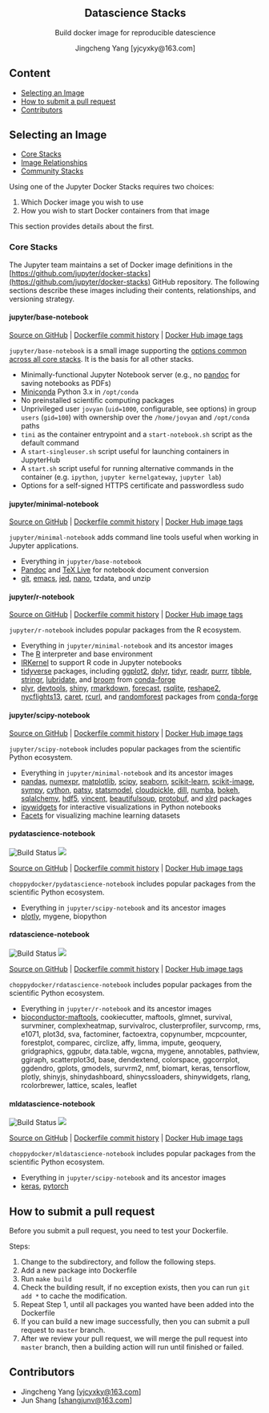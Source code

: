 <h2 align="center">Datascience Stacks</h2>
<p align="center">Build docker image for reproducible datescience</p>

<p align="center">Jingcheng Yang [yjcyxky@163.com]</p>


## Content
- [Selecting an Image](#Selecting-an-Image)
- [How to submit a pull request](#How-to-submit-a-pull-request)
- [Contributors](#contributors)


## Selecting an Image

* [Core Stacks](#core-stacks)
* [Image Relationships](#image-relationships)
* [Community Stacks](#community-stacks)

Using one of the Jupyter Docker Stacks requires two choices:

1. Which Docker image you wish to use
2. How you wish to start Docker containers from that image

This section provides details about the first.

### Core Stacks

The Jupyter team maintains a set of Docker image definitions in the [https://github.com/jupyter/docker-stacks](https://github.com/jupyter/docker-stacks) GitHub repository. The following sections describe these images including their contents, relationships, and versioning strategy.

#### jupyter/base-notebook

[Source on GitHub](https://github.com/jupyter/docker-stacks/tree/master/base-notebook)
| [Dockerfile commit history](https://github.com/jupyter/docker-stacks/commits/master/base-notebook/Dockerfile)
| [Docker Hub image tags](https://hub.docker.com/r/jupyter/base-notebook/tags/)

`jupyter/base-notebook` is a small image supporting the [options common across all core stacks](common.md). It is the basis for all other stacks.

* Minimally-functional Jupyter Notebook server (e.g., no [pandoc](https://pandoc.org/) for saving notebooks as PDFs)
* [Miniconda](https://conda.io/miniconda.html) Python 3.x in `/opt/conda`
* No preinstalled scientific computing packages
* Unprivileged user `jovyan` (`uid=1000`, configurable, see options) in group `users` (`gid=100`) with ownership over the `/home/jovyan` and `/opt/conda` paths
* `tini` as the container entrypoint and a `start-notebook.sh` script as the default command
* A `start-singleuser.sh` script useful for launching containers in JupyterHub
* A `start.sh` script useful for running alternative commands in the container (e.g. `ipython`, `jupyter kernelgateway`, `jupyter lab`)
* Options for a self-signed HTTPS certificate and passwordless sudo

#### jupyter/minimal-notebook

[Source on GitHub](https://github.com/jupyter/docker-stacks/tree/master/minimal-notebook)
| [Dockerfile commit history](https://github.com/jupyter/docker-stacks/commits/master/minimal-notebook/Dockerfile)
| [Docker Hub image tags](https://hub.docker.com/r/jupyter/minimal-notebook/tags/)

`jupyter/minimal-notebook` adds command line tools useful when working in Jupyter applications.

* Everything in `jupyter/base-notebook`
* [Pandoc](http://pandoc.org) and [TeX Live](https://www.tug.org/texlive/) for notebook document conversion
* [git](https://git-scm.com/), [emacs](https://www.gnu.org/software/emacs/), [jed](https://www.jedsoft.org/jed/), [nano](https://www.nano-editor.org/), tzdata, and unzip

#### jupyter/r-notebook

[Source on GitHub](https://github.com/jupyter/docker-stacks/tree/master/r-notebook)
| [Dockerfile commit history](https://github.com/jupyter/docker-stacks/commits/master/r-notebook/Dockerfile)
| [Docker Hub image tags](https://hub.docker.com/r/jupyter/r-notebook/tags/)

`jupyter/r-notebook` includes popular packages from the R ecosystem.

* Everything in `jupyter/minimal-notebook` and its ancestor images
* The [R](https://www.r-project.org/) interpreter and base environment
* [IRKernel](https://irkernel.github.io/) to support R code in Jupyter notebooks
* [tidyverse](https://www.tidyverse.org/) packages, including [ggplot2](http://ggplot2.org/), [dplyr](http://dplyr.tidyverse.org/), [tidyr](http://tidyr.tidyverse.org/), [readr](http://readr.tidyverse.org/), [purrr](http://purrr.tidyverse.org/), [tibble](http://tibble.tidyverse.org/), [stringr](http://stringr.tidyverse.org/), [lubridate](http://lubridate.tidyverse.org/), and [broom](https://cran.r-project.org/web/packages/broom/vignettes/broom.html) from [conda-forge](https://conda-forge.github.io/feedstocks)
* [plyr](https://cran.r-project.org/web/packages/plyr/index.html), [devtools](https://cran.r-project.org/web/packages/devtools/index.html), [shiny](https://shiny.rstudio.com/), [rmarkdown](http://rmarkdown.rstudio.com/), [forecast](https://cran.r-project.org/web/packages/forecast/forecast.pdf), [rsqlite](https://cran.r-project.org/web/packages/RSQLite/index.html), [reshape2](https://cran.r-project.org/web/packages/reshape2/reshape2.pdf), [nycflights13](https://cran.r-project.org/web/packages/nycflights13/index.html), [caret](http://topepo.github.io/caret/index.html), [rcurl](https://cran.r-project.org/web/packages/RCurl/index.html), and [randomforest](https://cran.r-project.org/web/packages/randomForest/randomForest.pdf) packages from [conda-forge](https://conda-forge.github.io/feedstocks)

#### jupyter/scipy-notebook

[Source on GitHub](https://github.com/jupyter/docker-stacks/tree/master/scipy-notebook)
| [Dockerfile commit history](https://github.com/jupyter/docker-stacks/commits/master/scipy-notebook/Dockerfile)
| [Docker Hub image tags](https://hub.docker.com/r/jupyter/scipy-notebook/tags/)

`jupyter/scipy-notebook` includes popular packages from the scientific Python ecosystem.

* Everything in `jupyter/minimal-notebook` and its ancestor images
* [pandas](https://pandas.pydata.org/), [numexpr](https://github.com/pydata/numexpr), [matplotlib](https://matplotlib.org/), [scipy](https://www.scipy.org/), [seaborn](https://seaborn.pydata.org/), [scikit-learn](http://scikit-learn.org/stable/), [scikit-image](http://scikit-image.org/), [sympy](http://www.sympy.org/en/index.html), [cython](http://cython.org/), [patsy](https://patsy.readthedocs.io/en/latest/), [statsmodel](http://www.statsmodels.org/stable/index.html), [cloudpickle](https://github.com/cloudpipe/cloudpickle), [dill](https://pypi.python.org/pypi/dill), [numba](https://numba.pydata.org/), [bokeh](https://bokeh.pydata.org/en/latest/), [sqlalchemy](https://www.sqlalchemy.org/), [hdf5](http://www.h5py.org/), [vincent](http://vincent.readthedocs.io/en/latest/), [beautifulsoup](https://www.crummy.com/software/BeautifulSoup/), [protobuf](https://developers.google.com/protocol-buffers/docs/pythontutorial), and [xlrd](http://www.python-excel.org/) packages
* [ipywidgets](https://ipywidgets.readthedocs.io/en/stable/) for interactive visualizations in Python notebooks
* [Facets](https://github.com/PAIR-code/facets) for visualizing machine learning datasets

#### pydatascience-notebook

<p align="left">
<img src="https://github.com/jupyter-datascience/datascience-stacks/workflows/Build%20&%20Publish%20pydatascience-notebook/badge.svg" alt="Build Status">
<a href="https://hub.docker.com/r/choppydocker/pydatascience-notebook/tags/" title="Get your own version badge on microbadger.com"><img src="https://images.microbadger.com/badges/version/choppydocker/pydatascience-notebook.svg"></a>
</p>

[Source on GitHub](https://github.com/jupyter-datascience/datascience-stacks/tree/master/pydatascience-notebook)
| [Dockerfile commit history](https://github.com/jupyter-datascience/datascience-stacks/commits/master/pydatascience-notebook/Dockerfile)
| [Docker Hub image tags](https://hub.docker.com/r/choppydocker/pydatascience-notebook/tags/)

`choppydocker/pydatascience-notebook` includes popular packages from the scientific Python ecosystem.

* Everything in `jupyter/scipy-notebook` and its ancestor images
* [plotly](http://plotly.github.io/), mygene, biopython

#### rdatascience-notebook

<p align="left">
<img src="https://github.com/jupyter-datascience/datascience-stacks/workflows/Build%20&%20Publish%20rdatascience-notebook/badge.svg" alt="Build Status">
<a href="https://hub.docker.com/r/choppydocker/rdatascience-notebook/tags/" title="Get your own version badge on microbadger.com"><img src="https://images.microbadger.com/badges/version/choppydocker/rdatascience-notebook.svg"></a>
</p>

[Source on GitHub](https://github.com/jupyter-datascience/datascience-stacks/tree/master/rdatascience-notebook)
| [Dockerfile commit history](https://github.com/jupyter-datascience/datascience-stacks/commits/master/rdatascience-notebook/Dockerfile)
| [Docker Hub image tags](https://hub.docker.com/r/choppydocker/rdatascience-notebook/tags/)

`choppydocker/rdatascience-notebook` includes popular packages from the scientific Python ecosystem.

* Everything in `jupyter/r-notebook` and its ancestor images
* [bioconductor-maftools](https://bioconductor.org/packages/3.10/bioc/html/maftools.html), cookiecutter, maftools, glmnet, survival, survminer, complexheatmap, survivalroc, clusterprofiler, survcomp, rms, e1071, plot3d, sva, factominer, factoextra, copynumber, mcpcounter, forestplot, comparec, circlize, affy, limma, impute, geoquery, gridgraphics, ggpubr, data.table, wgcna, mygene, annotables, pathview, ggiraph, scatterplot3d, base, dendextend, colorspace, ggcorrplot, ggdendro, gplots, gmodels, survrm2, nmf, biomart, keras, tensorflow, plotly, shinyjs, shinydashboard, shinycssloaders, shinywidgets, rlang, rcolorbrewer, lattice, scales, leaflet

#### mldatascience-notebook

<p align="left">
<img src="https://github.com/jupyter-datascience/datascience-stacks/workflows/Build%20&%20Publish%20mldatascience-notebook/badge.svg" alt="Build Status">
<a href="https://hub.docker.com/r/choppydocker/mldatascience-notebook/tags/" title="Get your own version badge on microbadger.com"><img src="https://images.microbadger.com/badges/version/choppydocker/mldatascience-notebook.svg"></a>
</p>

[Source on GitHub](https://github.com/jupyter-datascience/datascience-stacks/tree/master/mldatascience-notebook)
| [Dockerfile commit history](https://github.com/jupyter-datascience/datascience-stacks/commits/master/mldatascience-notebook/Dockerfile)
| [Docker Hub image tags](https://hub.docker.com/r/choppydocker/mldatascience-notebook/tags/)

`choppydocker/mldatascience-notebook` includes popular packages from the scientific Python ecosystem.

* Everything in `jupyter/scipy-notebook` and its ancestor images
* [keras](https://github.com/keras-team/keras), [pytorch](http://pytorch.org/)


## How to submit a pull request
Before you submit a pull request, you need to test your Dockerfile.

Steps:
1. Change to the subdirectory, and follow the following steps.
2. Add a new package into Dockerfile
3. Run `make build`
4. Check the building result, if no exception exists, then you can run `git add *` to cache the modification.
5. Repeat Step 1, until all packages you wanted have been added into the Dockerfile
6. If you can build a new image successfully, then you can submit a pull request to `master` branch.
7. After we review your pull request, we will merge the pull request into `master` branch, then a building action will run until finished or failed.


## Contributors
- Jingcheng Yang [yjcyxky@163.com]
- Jun Shang [shangjunv@163.com]
